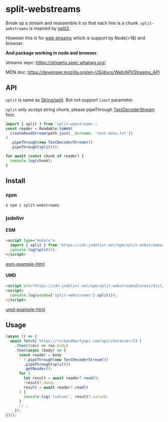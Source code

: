 # split-webstreams

Break up a stream and reassemble it so that each line is a chunk. `split-webstreams` is inspired by [split2](https://github.com/mcollina/split2).

However this is for [web streams](https://streams.spec.whatwg.org/) which is support by Node(>18) and browser.

**And package working in node and browser.**

streams sepc:
https://streams.spec.whatwg.org/

MDN doc:
https://developer.mozilla.org/en-US/docs/Web/API/Streams_API

## API

`split` is same as [String/split](https://developer.mozilla.org/en-US/docs/Web/JavaScript/Reference/Global_Objects/String/split). But not support `limit` parameter.

`split` only accept string chunk, please pipeThrough [TextDecoderStream](https://developer.mozilla.org/en-US/docs/Web/API/TextDecoderStream) first.

```javascript
import { split } from 'split-webstreams';
const reader = Readable.toWeb(
  createReadStream(path.join(__dirname, 'test-data.txt'))
)
  .pipeThrough(new TextDecoderStream())
  .pipeThrough(split());

for await (const chunk of reader) {
  console.log(chunk);
}
```

## Install

### npm

```bash
$ npm i split-webstreams
```

### jsdelivr

#### ESM

```html
<script type="module">
  import { split } from 'https://cdn.jsdelivr.net/npm/split-webstreams@latest';
  console.log(split());
</script>
```

[esm-example-html](../../e2e-test/vanilla-js/index-esm.html)

#### UMD

```html
<script src="https://cdn.jsdelivr.net/npm/split-webstreams@latest/dist/split-webstreams.umd.js"></script>
<script>
  console.log(window['split-webstreams'].split());
</script>
```

[umd-example-html](../../e2e-test/vanilla-js/index-umd.html)

## Usage

```javascript
(async () => {
  await fetch(`https://rickandmortyapi.com/api/character/23`)
    .then((res) => res.body)
    .then(async (body) => {
      const reader = body
        ?.pipeThrough(new TextDecoderStream())
        .pipeThrough(split())
        .getReader();
      for (
        let result = await reader?.read();
        !result?.done;
        result = await reader?.read()
      ) {
        console.log('[value]', result?.value);
      }
      // …
    });
})();
```
